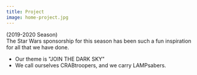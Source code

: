 ```yaml
---
title: Project
image: home-project.jpg
---
```


(2019-2020 Season)<br>
The Star Wars sponsorship for this season has been such a fun inspiration for all that we have done.
* Our theme is "JOIN THE DARK SKY"
* We call ourselves CRABtroopers, and we carry LAMPsabers.
